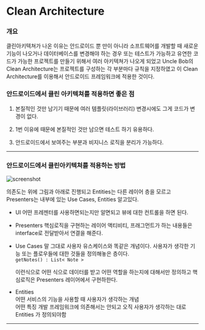 # Clean Architecture 


### 개요  
클린아키텍쳐가 나온 이유는 안드로이드 뿐 만이 아니라 소프트웨어를 개발할 때 새로운 기능이 나오거나 데이터베이스를 변경해야 하는 경우 또는 테스트가 가능하고 유연한 코드가  가능한 프로젝트를 만들기 위해서 여러 아키텍쳐가 나오게 되었고 Uncle Bob의 Clean Architecture는 프로젝트를 구성하는 각 부분마다 규칙을 지정하였고 이 Clean Architecture를 이용해서 안드로이드 프레임워크에 적용한 것이다. 

### 안드로이드에서 클린 아키텍쳐를 적용하면 좋은 점

1. 본질적인 것만 남기기 때문에 여러 템플릿(라이브러리) 변경시에도 그게 코드가 변경이 없다.  

2. 1번 이유에 때문에 본질적인 것만 남으면 테스트 하기 유용하다.  

3. 안드로이드에서 보여주는 부분과 비지니스 로직을 분리가 가능하다. 

-------
### 안드로이드에서 클린아키텍쳐를 적용하는 방법

![screenshot](https://images.ctfassets.net/emmiduwd41v7/6HuRyfP1Vm4UEIiIEIeMwS/5f66cdc5c4a5af60f24920548babace1/clean-android-architecture2.jpg)


의존도는 위에 그림과 아래로 진행되고 Entities는 다른 레이어 층을 모르고  Presenters는 내부에 있는  Use Cases, Entities 알고있다. 

 - UI
어떤 프레젠터를 사용하면되는지만 알면되고 뷰에 대한 컨트롤을 하면 된다.   

 - Presenters
핵심로직을 구현하는 레이어 액티비티, 프래그먼트가 하는 내용들은 interface로 전달받아서 연결을 해준다.    

 - Use Cases 말 그대로 사용자 유스케이스와 똑같은 개념이다. 사용자가 생각한 기능 또는 플로우들에 대한 것들을 정의해놓은 층이다.     
    <code>getNotes() : List< Note > </code>   

    이런식으로 어떤 식으로 데이터를 받고 어떤 역할을 하는지에 대해서만 정의하고 핵심로직은 Presenters 레이어에서 구현하한다. 

 - Entities  
어떤 서비스의 기능을 사용할 때 사용자가 생각하는 개념  
어떤 특징 개발 프레임워크에 의존해서는 안되고 오직 사용자가 생각하는 대로 
Entities 가 정의되야함 
-------
